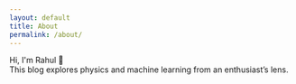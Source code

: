 ```yaml
---
layout: default
title: About
permalink: /about/
---
```


Hi, I'm Rahul 👋  
This blog explores physics and machine learning from an enthusiast’s lens.
